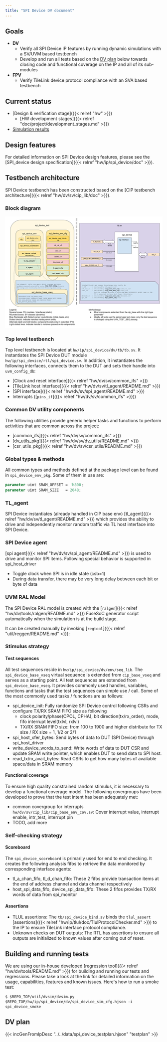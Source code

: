 ```yaml
---
title: "SPI Device DV document"
---
```



## Goals
* **DV**
  * Verify all SPI Device IP features by running dynamic simulations with a SV/UVM based testbench
  * Develop and run all tests based on the [DV plan](#dv-plan) below towards closing code and functional coverage on the IP and all of its sub-modules
* **FPV**
  * Verify TileLink device protocol compliance with an SVA based testbench

## Current status
* [Design & verification stage]({{< relref "hw" >}})
  * [HW development stages]({{< relref "doc/project/development_stages.md" >}})
* [Simulation results](https://reports.opentitan.org/hw/ip/spi_device/dv/latest/results.html)

## Design features
For detailed information on SPI Device design features, please see the [SPI_device design specification]({{< relref "hw/ip/spi_device/doc" >}}).

## Testbench architecture
SPI Device testbench has been constructed based on the
[CIP testbench architecture]({{< relref "hw/dv/sv/cip_lib/doc" >}}).

### Block diagram
![Block diagram](tb.svg)

### Top level testbench
Top level testbench is located at `hw/ip/spi_device/dv/tb/tb.sv`. It instantiates the SPI Device DUT module `hw/ip/spi_device/rtl/spi_device.sv`.
In addition, it instantiates the following interfaces, connects them to the DUT and sets their handle into `uvm_config_db`:
* [Clock and reset interface]({{< relref "hw/dv/sv/common_ifs" >}})
* [TileLink host interface]({{< relref "hw/dv/sv/tl_agent/README.md" >}})
* [SPI interface]({{< relref "hw/dv/sv/spi_agent/README.md" >}})
* Interrupts ([`pins_if`]({{< relref "hw/dv/sv/common_ifs" >}}))

### Common DV utility components
The following utilities provide generic helper tasks and functions to perform activities that are common across the project:
* [common_ifs]({{< relref "hw/dv/sv/common_ifs" >}})
* [dv_utils_pkg]({{< relref "hw/dv/sv/dv_utils/README.md" >}})
* [csr_utils_pkg]({{< relref "hw/dv/sv/csr_utils/README.md" >}})

### Global types & methods
All common types and methods defined at the package level can be found in
`spi_device_env_pkg`. Some of them in use are:
```systemverilog
parameter uint SRAM_OFFSET = 'h800;
parameter uint SRAM_SIZE   = 2048;
```

### TL_agent
SPI Device instantiates (already handled in CIP base env) [tl_agent]({{< relref "hw/dv/sv/tl_agent/README.md" >}})
which provides the ability to drive and independently monitor random traffic via
TL host interface into SPI Device.

### SPI Device agent
[spi agent]({{< relref "hw/dv/sv/spi_agent/README.md" >}}) is used to drive and monitor SPI items.
Following special behavior is supported in spi_host_driver
* Toggle clock when SPI is in idle state (csb=1)
* During data transfer, there may be very long delay between each bit or byte of data

### UVM RAL Model
The SPI Device RAL model is created with the [`ralgen`]({{< relref "hw/dv/tools/ralgen/README.md" >}}) FuseSoC generator script automatically when the simulation is at the build stage.

It can be created manually by invoking [`regtool`]({{< relref "util/reggen/README.md" >}}):

### Stimulus strategy
#### Test sequences
All test sequences reside in `hw/ip/spi_device/dv/env/seq_lib`.
The `spi_device_base_vseq` virtual sequence is extended from `cip_base_vseq` and serves as a starting point.
All test sequences are extended from `spi_device_base_vseq`.
It provides commonly used handles, variables, functions and tasks that the test sequences can simple use / call.
Some of the most commonly used tasks / functions are as follows:
* spi_device_init:            Fully randomize SPI Device control following CSRs and configure TX/RX SRAM FIFO size as following
  * clock polarity/phase(CPOL, CPHA), bit direction(tx/rx_order), mode, fifo interrupt level(txlvl, rxlvl)
  * TX/RX SRAM FIFO size: from 100 to 1900 and higher distribute for TX size / RX size = 1, 1/2 or 2/1
* spi_host_xfer_bytes:        Send bytes of data to DUT (SPI Device) through spi_host_driver
* write_device_words_to_send: Write words of data to DUT CSR and update SRAM write pointer, which enables DUT to send data to SPI host.
* read_tx/rx_avail_bytes:     Read CSRs to get how many bytes of available space/data in SRAM memory

#### Functional coverage
To ensure high quality constrained random stimulus, it is necessary to develop a functional coverage model.
The following covergroups have been developed to prove that the test intent has been adequately met:
* common covergroup for interrupts `hw/dv/sv/cip_lib/cip_base_env_cov.sv`: Cover interrupt value, interrupt enable, intr_test, interrupt pin
* TODO, add more

### Self-checking strategy
#### Scoreboard
The `spi_device_scoreboard` is primarily used for end to end checking.
It creates the following analysis fifos to retrieve the data monitored by corresponding interface agents:
* tl_a_chan_fifo, tl_d_chan_fifo:           These 2 fifos provide transaction items at the end of address channel and data channel respectively
* host_spi_data_fifo, device_spi_data_fifo: These 2 fifos provides TX/RX words of data from spi_monitor

#### Assertions
* TLUL assertions: The `tb/spi_device_bind.sv` binds the `tlul_assert` [assertions]({{< relref "hw/ip/tlul/doc/TlulProtocolChecker.md" >}}) to the IP to ensure TileLink interface protocol compliance.
* Unknown checks on DUT outputs: The RTL has assertions to ensure all outputs are initialized to known values after coming out of reset.

## Building and running tests
We are using our in-house developed [regression tool]({{< relref "hw/dv/tools/README.md" >}}) for building and running our tests and regressions.
Please take a look at the link for detailed information on the usage, capabilities, features and known issues.
Here's how to run a smoke test:
```console
$ $REPO_TOP/util/dvsim/dvsim.py $REPO_TOP/hw/ip/spi_device/dv/spi_device_sim_cfg.hjson -i spi_device_smoke
```

## DV plan
{{< incGenFromIpDesc "../../data/spi_device_testplan.hjson" "testplan" >}}
